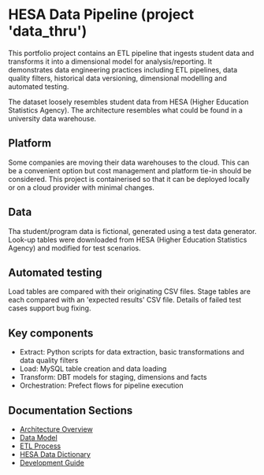 # HESA Data Pipeline (project 'data_thru')

This portfolio project contains an ETL pipeline that ingests student data and transforms it into a dimensional model for analysis/reporting. It demonstrates data engineering practices including ETL pipelines, data quality filters, historical data versioning, dimensional modelling and automated testing.

The dataset loosely resembles student data from HESA (Higher Education Statistics Agency). The architecture resembles what could be found in a university data warehouse.

## Platform
Some companies are moving their data warehouses to the cloud. This can be a convenient option but cost management and platform tie-in should be considered. This project is containerised so that it can be deployed locally or on a cloud provider with minimal changes.

## Data
Tha student/program data is fictional, generated using a test data generator. Look-up tables were downloaded from HESA (Higher Education Statistics Agency) and modified for test scenarios.

## Automated testing
Load tables are compared with their originating CSV files.
Stage tables are each compared with an 'expected results' CSV file.
Details of failed test cases support bug fixing.

## Key components
- Extract: Python scripts for data extraction, basic transformations and data quality filters
- Load: MySQL table creation and data loading
- Transform: DBT models for staging, dimensions and facts
- Orchestration: Prefect flows for pipeline execution

## Documentation Sections
* [Architecture Overview](architecture.md)
* [Data Model](data-model.md)
* [ETL Process](etl-process.md)
* [HESA Data Dictionary](hesa-data-dictionary.md)
* [Development Guide](development-guide.md)